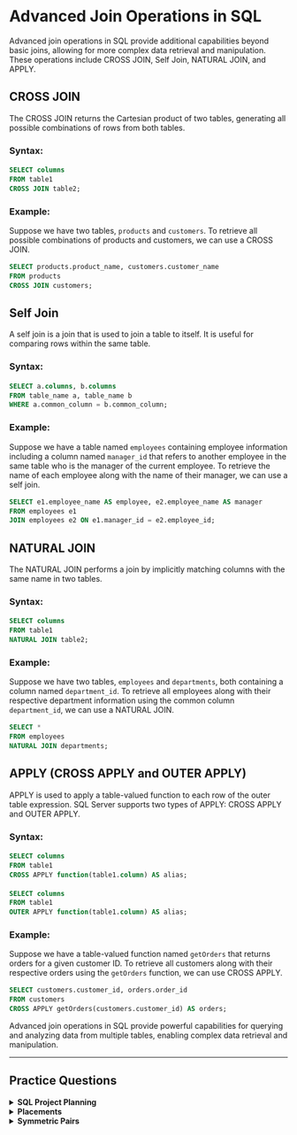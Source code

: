 # Advanced Join Operations in SQL

Advanced join operations in SQL provide additional capabilities beyond basic joins, allowing for more complex data retrieval and manipulation. These operations include CROSS JOIN, Self Join, NATURAL JOIN, and APPLY.

## CROSS JOIN

The CROSS JOIN returns the Cartesian product of two tables, generating all possible combinations of rows from both tables.

### Syntax:
```sql
SELECT columns
FROM table1
CROSS JOIN table2;
```

### Example:
Suppose we have two tables, `products` and `customers`. To retrieve all possible combinations of products and customers, we can use a CROSS JOIN.

```sql
SELECT products.product_name, customers.customer_name
FROM products
CROSS JOIN customers;
```

## Self Join

A self join is a join that is used to join a table to itself. It is useful for comparing rows within the same table.

### Syntax:
```sql
SELECT a.columns, b.columns
FROM table_name a, table_name b
WHERE a.common_column = b.common_column;
```

### Example:
Suppose we have a table named `employees` containing employee information including a column named `manager_id` that refers to another employee in the same table who is the manager of the current employee. To retrieve the name of each employee along with the name of their manager, we can use a self join.

```sql
SELECT e1.employee_name AS employee, e2.employee_name AS manager
FROM employees e1
JOIN employees e2 ON e1.manager_id = e2.employee_id;
```

## NATURAL JOIN

The NATURAL JOIN performs a join by implicitly matching columns with the same name in two tables.

### Syntax:
```sql
SELECT columns
FROM table1
NATURAL JOIN table2;
```

### Example:
Suppose we have two tables, `employees` and `departments`, both containing a column named `department_id`. To retrieve all employees along with their respective department information using the common column `department_id`, we can use a NATURAL JOIN.

```sql
SELECT *
FROM employees
NATURAL JOIN departments;
```

## APPLY (CROSS APPLY and OUTER APPLY)

APPLY is used to apply a table-valued function to each row of the outer table expression. SQL Server supports two types of APPLY: CROSS APPLY and OUTER APPLY.

### Syntax:
```sql
SELECT columns
FROM table1
CROSS APPLY function(table1.column) AS alias;

SELECT columns
FROM table1
OUTER APPLY function(table1.column) AS alias;
```

### Example:
Suppose we have a table-valued function named `getOrders` that returns orders for a given customer ID. To retrieve all customers along with their respective orders using the `getOrders` function, we can use CROSS APPLY.

```sql
SELECT customers.customer_id, orders.order_id
FROM customers
CROSS APPLY getOrders(customers.customer_id) AS orders;
```


Advanced join operations in SQL provide powerful capabilities for querying and analyzing data from multiple tables, enabling complex data retrieval and manipulation.

---

## Practice Questions

<details>
<summary><b>SQL Project Planning</b></summary>

+ <details>
    <summary><b>Questions</b></summary>

   You are given a table, Projects, containing three columns: Task_ID, Start_Date and End_Date. It is guaranteed that the difference between the End_Date and the Start_Date is equal to 1 day for each row in the table.

   <img src="./assets/SQL_Project_Planning.png" alt="Table" style="height:100%; width:60%">

   If the End_Date of the tasks are consecutive, then they are part of the same project. Samantha is interested in finding the total number of different projects completed.

   Write a query to output the start and end dates of projects listed by the number of days it took to complete the project in ascending order. If there is more than one project that have the same number of completion days, then order by the start date of the project.

   </details>
+ <details>
    <summary><b>Code</b></summary>
    
    ```sql
    WITH A AS (
    SELECT Start_Date, ROW_NUMBER() OVER () AS rw
    FROM Projects
    WHERE Start_date NOT IN (SELECT End_Date FROM Projects)
    ),
    B AS (
        SELECT End_Date, ROW_NUMBER() OVER () AS rw
        FROM Projects
        WHERE End_date NOT IN (SELECT Start_Date FROM Projects)
    )

    SELECT A.Start_Date, B.End_Date
    FROM A
    INNER JOIN B ON A.rw = B.rw
    ORDER BY DATEDIFF(B.End_Date, A.Start_Date), A.Start_Date;

    ```
   </details>
</details>


<details>
<summary><b>Placements</b></summary>

+ <details>
    <summary><b>Questions</b></summary>

   You are given three tables: Students, Friends and Packages. Students contains two columns: ID and Name. Friends contains two columns: ID and Friend_ID (ID of the ONLY best friend). Packages contains two columns: ID and Salary (offered salary in $ thousands per month).

   <img src="./assets/Placements.png" alt="Table" style="height:100%; width:60%">

   Write a query to output the names of those students whose best friends got offered a higher salary than them. Names must be ordered by the salary amount offered to the best friends. It is guaranteed that no two students got same salary offer.

   </details>
+ <details>
    <summary><b>Code</b></summary>
    
    ```sql
    SELECT S.Name
    FROM Students S
    JOIN Friends F ON S.ID = F.ID
    JOIN Packages PS ON F.Friend_ID = PS.ID
    JOIN Packages PS2 ON S.ID = PS2.ID
    WHERE PS.Salary > PS2.Salary
    ORDER BY PS.Salary;

    ```
   </details>
</details>



<details>
<summary><b>Symmetric Pairs</b></summary>

+ <details>
    <summary><b>Questions</b></summary>

   You are given a table, Functions, containing two columns: X and Y.
   <img src="./assets/SymmetricPairs.png" alt="Table" style="height:100%; width:60%">

   Two pairs (X1, Y1) and (X2, Y2) are said to be symmetric pairs if X1 = Y2 and X2 = Y1.

   Write a query to output all such symmetric pairs in ascending order by the value of X. List the rows such that X1 ≤ Y1. 


   </details>
+ <details>
    <summary><b>Code</b></summary>
    
    ```sql

    ```
   </details>
</details>